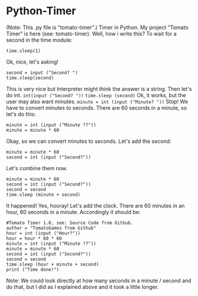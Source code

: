 # Python-Timer
(Note: This .py file is "tomato-timer".)
Timer in Python. My project "Tomato Timer" is here (see: tomato-timer). Well, how i write this?
To wait for a second in the time module:

```import time
time.sleep(1)
```
Ok, nice, let's asking!
```
second = input ("Second? ")
time.sleep(second)
```
This is very nice but Interpreter might think the answer is a string. Then let's do int. ```int(input ("Second? "))```
```time.sleep (second)```
Ok, it works, but the user may also want minutes.
```minute = int (input ("Minute? "))```
Stop! We have to convert minutes to seconds. There are 60 seconds in a minute, so let's do this:
```
minute = int (input ("Minute ??")) 
minute = minute * 60
```
Okay, so we can convert minutes to seconds. Let's add the second:
```int (input ("Minute ??"))
minute = minute * 60
second = int (input ("Second?"))
```
Let's combine them now.
```minute = int (input ("Minute ??"))
minute = minute * 60
second = int (input ("Second?"))
second = second
time.sleep (minute + second)
```
It happened! Yes, hooray! Let's add the clock. There are 60 minutes in an hour, 60 seconds in a minute. Accordingly it should be:
```import time
#Tomato Timer 1.0, see: Source Code from Github.
author = "TomatoGames from Github"
hour = int (input ("Hour?"))
hour = hour * 60 * 60
minute = int (input ("Minute ??"))
minute = minute * 60
second = int (input ("Second?"))
second = second
time.sleep (hour + minute + second)
print ("Time done!")
```
Note: We could look directly at how many seconds in a minute / second and do that, but I did as I explained above and it took a little longer.

